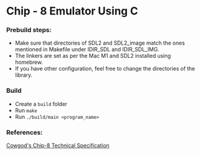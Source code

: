 # Chip - 8 Emulator Using C

### Prebuild steps:
- Make sure that directories of SDL2 and SDL2_image match the ones mentioned in Makefile under IDIR_SDL and IDIR_SDL_IMG.
- The linkers are set as per the Mac M1 and SDL2 installed using homebrew.
- If you have other configuration, feel free to change the directories of the library.

### Build
- Create a `build` folder
- Run `make`
- Run `./build/main <program_name>`

### References:
[Cowgod's Chip-8 Technical Specification](http://devernay.free.fr/hacks/chip8/C8TECH10.HTM)